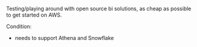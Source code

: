Testing/playing around with open source bi solutions, as cheap as possible to get started on AWS.

Condition: 
- needs to support Athena and Snowflake
